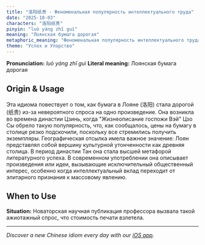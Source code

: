 ```yaml
---
title: "洛阳纸贵 - Феноменальная популярность интеллектуального труда"
date: "2025-10-03"
characters: "洛阳纸贵"
pinyin: "luò yáng zhǐ guì"
meaning: "Лоянская бумага дорогая"
metaphoric_meaning: "Феноменальная популярность интеллектуального труда"
theme: "Успех и Упорство"
---
```


**Pronunciation:** *luò yáng zhǐ guì*
**Literal meaning:** Лоянская бумага дорогая

## Origin & Usage

Эта идиома повествует о том, как бумага в Лояне (洛阳) стала дорогой (纸贵) из-за невероятного спроса на одно произведение. Она возникла во времена династии Цзинь, когда "Жизнеописание госпожи Вэй" Цзо Сы обрело такую популярность, что, как сообщалось, цены на бумагу в столице резко подскочили, поскольку все стремились получить экземпляры. Географическая отсылка имела важное значение: Лоян представлял собой вершину культурной утонченности как древняя столица. В период династии Тан она стала высшей метафорой литературного успеха. В современном употреблении она описывает произведения или идеи, вызывающие исключительный общественный интерес, особенно когда интеллектуальный вклад переходит от элитарного признания к массовому явлению.

## When to Use

**Situation:** Новаторская научная публикация профессора вызвала такой ажиотажный спрос, что стоимость печати взлетела.

---

*Discover a new Chinese idiom every day with our [iOS app](https://apps.apple.com/us/app/daily-chinese-idioms/id6740611324).*
